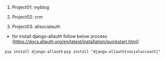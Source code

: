 1) Project01: myblog

2) Project02: crm

3) Project03: allsocialauth

  - for install django-allauth follow below process (https://docs.allauth.org/en/latest/installation/quickstart.html)

  `pip install django-allauth`
  `pip install "django-allauth[socialaccount]"`
